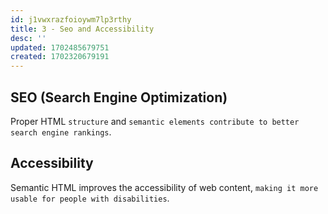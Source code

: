```yaml
---
id: j1vwxrazfoioywm7lp3rthy
title: 3 - Seo and Accessibility
desc: ''
updated: 1702485679751
created: 1702320679191
---
```


## SEO (Search Engine Optimization)
Proper HTML `structure` and `semantic elements contribute to better search engine rankings`.

## Accessibility
Semantic HTML improves the accessibility of web content, `making it more usable for people with disabilities`.